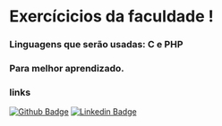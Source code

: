 # Exercícicios da faculdade !

### Linguagens que serão usadas: C e PHP
### Para melhor aprendizado.

### links

[![Github Badge](https://img.shields.io/badge/-Github-000?style=flat-square&logo=Github&logoColor=white&link=https://github.com/kany27)](https://github.com/kany27)
[![Linkedin Badge](https://img.shields.io/badge/-LinkedIn-blue?style=flat-square&logo=Linkedin&logoColor=white&link=https://www.linkedin.com/in/kanydian-esteves-07b0531a7/)](https://www.linkedin.com/in/kanydian-esteves-07b0531a7/)


